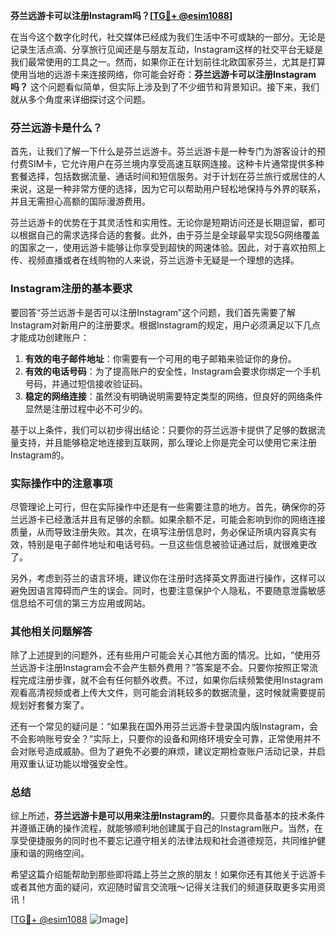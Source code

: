**芬兰远游卡可以注册Instagram吗？[[TG💪+ @esim1088](https://t.me/s/esim1088)]**

在当今这个数字化时代，社交媒体已经成为我们生活中不可或缺的一部分。无论是记录生活点滴、分享旅行见闻还是与朋友互动，Instagram这样的社交平台无疑是我们最常使用的工具之一。然而，如果你正在计划前往北欧国家芬兰，尤其是打算使用当地的远游卡来连接网络，你可能会好奇：**芬兰远游卡可以注册Instagram吗？** 这个问题看似简单，但实际上涉及到了不少细节和背景知识。接下来，我们就从多个角度来详细探讨这个问题。

### 芬兰远游卡是什么？

首先，让我们了解一下什么是芬兰远游卡。芬兰远游卡是一种专门为游客设计的预付费SIM卡，它允许用户在芬兰境内享受高速互联网连接。这种卡片通常提供多种套餐选择，包括数据流量、通话时间和短信服务。对于计划在芬兰旅行或居住的人来说，这是一种非常方便的选择，因为它可以帮助用户轻松地保持与外界的联系，并且无需担心高额的国际漫游费用。

芬兰远游卡的优势在于其灵活性和实用性。无论你是短期访问还是长期逗留，都可以根据自己的需求选择合适的套餐。此外，由于芬兰是全球最早实现5G网络覆盖的国家之一，使用远游卡能够让你享受到超快的网速体验。因此，对于喜欢拍照上传、视频直播或者在线购物的人来说，芬兰远游卡无疑是一个理想的选择。

### Instagram注册的基本要求

要回答“芬兰远游卡是否可以注册Instagram”这个问题，我们首先需要了解Instagram对新用户的注册要求。根据Instagram的规定，用户必须满足以下几点才能成功创建账户：

1. **有效的电子邮件地址**：你需要有一个可用的电子邮箱来验证你的身份。
2. **有效的电话号码**：为了提高账户的安全性，Instagram会要求你绑定一个手机号码，并通过短信接收验证码。
3. **稳定的网络连接**：虽然没有明确说明需要特定类型的网络，但良好的网络条件显然是注册过程中必不可少的。

基于以上条件，我们可以初步得出结论：只要你的芬兰远游卡提供了足够的数据流量支持，并且能够稳定地连接到互联网，那么理论上你是完全可以使用它来注册Instagram的。

### 实际操作中的注意事项

尽管理论上可行，但在实际操作中还是有一些需要注意的地方。首先，确保你的芬兰远游卡已经激活并且有足够的余额。如果余额不足，可能会影响到你的网络连接质量，从而导致注册失败。其次，在填写注册信息时，务必保证所填内容真实有效，特别是电子邮件地址和电话号码。一旦这些信息被验证通过后，就很难更改了。

另外，考虑到芬兰的语言环境，建议你在注册时选择英文界面进行操作，这样可以避免因语言障碍而产生的误会。同时，也要注意保护个人隐私，不要随意泄露敏感信息给不可信的第三方应用或网站。

### 其他相关问题解答

除了上述提到的问题外，还有些用户可能会关心其他方面的情况。比如，“使用芬兰远游卡注册Instagram会不会产生额外费用？”答案是不会。只要你按照正常流程完成注册步骤，就不会有任何额外收费。不过，如果你后续频繁使用Instagram观看高清视频或者上传大文件，则可能会消耗较多的数据流量，这时候就需要提前规划好套餐方案了。

还有一个常见的疑问是：“如果我在国外用芬兰远游卡登录国内版Instagram，会不会影响账号安全？”实际上，只要你的设备和网络环境安全可靠，正常使用并不会对账号造成威胁。但为了避免不必要的麻烦，建议定期检查账户活动记录，并启用双重认证功能以增强安全性。

### 总结

综上所述，**芬兰远游卡是可以用来注册Instagram的**。只要你具备基本的技术条件并遵循正确的操作流程，就能够顺利地创建属于自己的Instagram账户。当然，在享受便捷服务的同时也不要忘记遵守相关的法律法规和社会道德规范，共同维护健康和谐的网络空间。

希望这篇介绍能帮助到那些即将踏上芬兰之旅的朋友！如果你还有其他关于远游卡或者其他方面的疑问，欢迎随时留言交流哦～记得关注我们的频道获取更多实用资讯！

[[TG💪+ @esim1088](https://t.me/s/esim1088) ![Image](https://i.postimg.cc/4NQfJmqS/Snipaste-2025-05-13-00-14-12.png)]